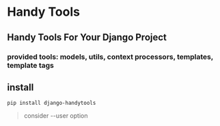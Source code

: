 # Handy Tools

## Handy Tools For Your Django Project

### provided tools: models, utils, context processors, templates, template tags

## install

`pip install django-handytools`

> consider --user option
